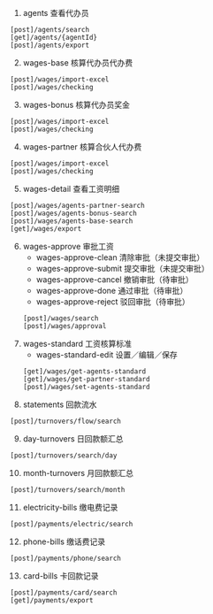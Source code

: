 1. agents  查看代办员
```
[post]/agents/search
[get]/agents/{agentId}
[post]/agents/export
```
2. wages-base  核算代办员代办费
```
[post]/wages/import-excel
[post]/wages/checking
```
3. wages-bonus  核算代办员奖金
```
[post]/wages/import-excel
[post]/wages/checking
```
4. wages-partner  核算合伙人代办费
```
[post]/wages/import-excel
[post]/wages/checking
```
5. wages-detail 查看工资明细
```
[post]/wages/agents-partner-search
[post]/wages/agents-bonus-search
[post]/wages/agents-base-search
[get]/wages/export
```
6. wages-approve  审批工资
    - wages-approve-clean   清除审批（未提交审批）
    - wages-approve-submit   提交审批（未提交审批）
    - wages-approve-cancel   撤销审批（待审批）
    - wages-approve-done     通过审批（待审批）
    - wages-approve-reject   驳回审批（待审批）
    ```
    [post]/wages/search
    [post]/wages/approval
    ```
7. wages-standard  工资核算标准
    - wages-standard-edit  设置／编辑／保存
    ```
    [get]/wages/get-agents-standard
    [get]/wages/get-partner-standard
    [post]/wages/set-agents-standard
    ```
8. statements  回款流水
```
[post]/turnovers/flow/search
```
9. day-turnovers  日回款额汇总
```
[post]/turnovers/search/day
```
10. month-turnovers  月回款额汇总
```
[post]/turnovers/search/month
```
11. electricity-bills  缴电费记录
```
[post]/payments/electric/search
```
12. phone-bills  缴话费记录
```
[post]/payments/phone/search
```
13. card-bills  卡回款记录
```
[post]/payments/card/search
[get]/payments/export
```
